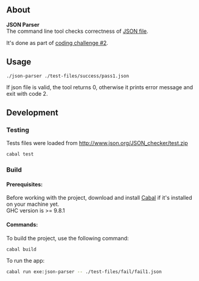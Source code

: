 ## About
**JSON Parser**  
The command line tool checks correctness of [JSON file](https://www.json.org/json-en.html).  

It's done as part of [coding challenge #2](https://codingchallenges.substack.com/p/coding-challenge-2).  

## Usage

```
./json-parser ./test-files/success/pass1.json
```

If json file is valid, the tool returns 0, otherwise it prints error message and exit with code 2.

## Development 
### Testing
Tests files were loaded from http://www.json.org/JSON_checker/test.zip 

```bash
cabal test
```

### Build

#### Prerequisites:
Before working with the project, download and install [Cabal](https://cabal.readthedocs.io/en/stable/index.html) if it's installed on your machine yet.  
GHC version is >= 9.8.1

#### Commands:

To build the project, use the following command:  
```bash
cabal build
```

To run the app:  
```bash
cabal run exe:json-parser -- ./test-files/fail/fail1.json
```

